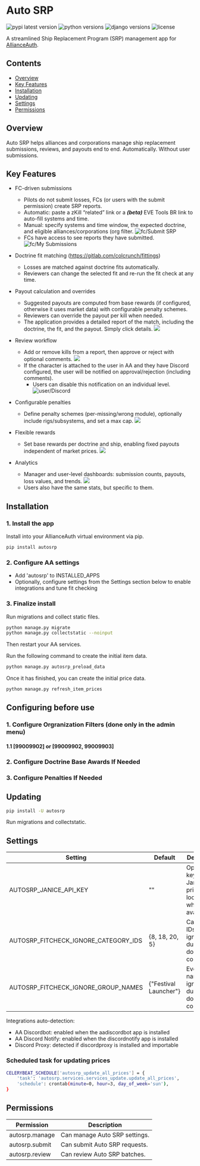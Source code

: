# Auto SRP

![pypi latest version](https://img.shields.io/pypi/v/autosrp?label=latest)
![python versions](https://img.shields.io/pypi/pyversions/autosrp)
![django versions](https://img.shields.io/badge/django-3.2%2B-blue)
![license](https://img.shields.io/badge/license-GPLv3-green)

A streamlined Ship Replacement Program (SRP) management app for [AllianceAuth](https://gitlab.com/allianceauth/allianceauth).

## Contents

- [Overview](#overview)
- [Key Features](#key-features)
- [Installation](#installation)
- [Updating](#updating)
- [Settings](#settings)
- [Permissions](#permissions)

## Overview

Auto SRP helps alliances and corporations manage ship replacement submissions, reviews,
and payouts end to end. Automatically. Without user submissions.

## Key Features

- FC-driven submissions
  - Pilots do not submit losses, FCs (or users with the submit permission) create SRP reports.
  - Automatic: paste a zKill “related” link or a **_(beta)_** EVE Tools BR link to auto-fill systems and time.
  - Manual: specify systems and time window, the expected doctrine, and eligible alliances/corporations (org filter.
    ![fc/Submit SRP](https://i.imgur.com/n7YZtFJ.gif)
  - FCs have access to see reports they have submitted.
    ![fc/My Submissions](https://i.imgur.com/jTVOYnf.png)

- Doctrine fit matching (https://gitlab.com/colcrunch/fittings)
  - Losses are matched against doctrine fits automatically.
  - Reviewers can change the selected fit and re-run the fit check at any time.

- Payout calculation and overrides
  - Suggested payouts are computed from base rewards (if configured, otherwise it uses market data) with configurable penalty schemes.
  - Reviewers can override the payout per kill when needed.
  - The application provides a detailed report of the match, including the doctrine, the fit, and the payout. Simply click details.
    ![](https://i.imgur.com/otYHy7i.png)

- Review workflow
  - Add or remove kills from a report, then approve or reject with optional comments.
    ![](https://i.imgur.com/GxRTvlU.png)
  - If the character is attached to the user in AA and they have Discord configured, the user will be notified on approval/rejection (including comments).
    - Users can disable this notification on an individual level.
      ![user/Discord](https://i.imgur.com/IrOJHRq.png)

- Configurable penalties
  - Define penalty schemes (per-missing/wrong module), optionally include rigs/subsystems, and set a max cap.
    ![](https://i.imgur.com/CgTS6SG.png)

- Flexible rewards
  - Set base rewards per doctrine and ship, enabling fixed payouts independent of market prices.
    ![](https://i.imgur.com/Z0hV5tM.png)

- Analytics
  - Manager and user-level dashboards: submission counts, payouts, loss values, and trends.
    ![](https://i.imgur.com/tBcJRTd.png)
  - Users also have the same stats, but specific to them.

## Installation

### 1. Install the app

Install into your AllianceAuth virtual environment via pip.

```bash
pip install autosrp
```

### 2. Configure AA settings

- Add 'autosrp' to INSTALLED_APPS
- Optionally, configure settings from the Settings section below to enable integrations and tune fit checking

### 3. Finalize install

Run migrations and collect static files.

```bash
python manage.py migrate
python manage.py collectstatic --noinput
```
Then restart your AA services.

Run the following command to create the initial item data.
```bash
python manage.py autosrp_preload_data
```
Once it has finished, you can create the initial price data.
```bash
python manage.py refresh_item_prices
```

## Configuring before use
### 1. Configure Orgranization Filters (done only in the admin menu)
#### 1.1 [99009902] or [99009902, 99009903]
### 2. Configure Doctrine Base Awards If Needed
### 3. Configure Penalties If Needed

## Updating

```bash
pip install -U autosrp
```

Run migrations and collectstatic.

## Settings

| Setting                              | Default                                 | Description                                                                                 |
|--------------------------------------| --------------------------------------- | ------------------------------------------------------------------------------------------- |
| AUTOSRP_JANICE_API_KEY | ""                                      | Optional API key for Janice pricing lookups when available.                                  |
| AUTOSRP_FITCHECK_IGNORE_CATEGORY_IDS | {8, 18, 20, 5}                          | Category IDs to ignore during doctrine/fit comparison.               |
| AUTOSRP_FITCHECK_IGNORE_GROUP_NAMES  | {"Festival Launcher"}                   | Eve group names to ignore during doctrine/fit comparison.                                   |

Integrations auto-detection:
- AA Discordbot: enabled when the aadiscordbot app is installed
- AA Discord Notify: enabled when the discordnotify app is installed
- Discord Proxy: detected if discordproxy is installed and importable

### Scheduled task for updating prices
```bash
CELERYBEAT_SCHEDULE['autosrp_update_all_prices'] = {
    'task': 'autosrp.services.services_update.update_all_prices',
    'schedule': crontab(minute=0, hour=3, day_of_week='sun'),
}
```


## Permissions

| Permission           | Description                               |
| -------------------- | ----------------------------------------- |
| autosrp.manage       | Can manage Auto SRP settings.             |
| autosrp.submit       | Can submit Auto SRP requests.             |
| autosrp.review       | Can review Auto SRP batches.              |
